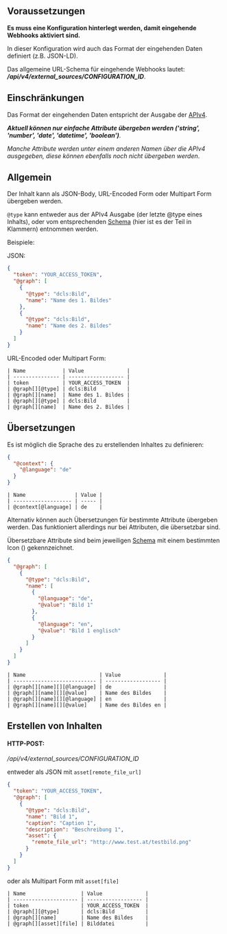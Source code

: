 ## Voraussetzungen

**Es muss eine Konfiguration hinterlegt werden, damit eingehende Webhooks aktiviert sind.**

In dieser Konfiguration wird auch das Format der eingehenden Daten definiert (z.B. JSON-LD).

Das allgemeine URL-Schema für eingehende Webhooks lautet: _**/api/v4/external_sources/CONFIGURATION_ID**_.

## Einschränkungen

Das Format der eingehenden Daten entspricht der Ausgabe der [APIv4](/docs/api).

**_Aktuell können nur einfache Attribute übergeben werden ('string', 'number', 'date', 'datetime', 'boolean')_**.

_Manche Attribute werden unter einem anderen Namen über die APIv4 ausgegeben, diese können ebenfalls noch nicht übergeben werden_.

## Allgemein

Der Inhalt kann als JSON-Body, URL-Encoded Form oder Multipart Form übergeben werden.

`@type` kann entweder aus der APIv4 Ausgabe (der letzte @type eines Inhalts), oder vom entsprechenden [Schema](/schema) (hier ist es der Teil in Klammern) entnommen werden.

Beispiele:

JSON:

```json
{
  "token": "YOUR_ACCESS_TOKEN",
  "@graph": [
    {
      "@type": "dcls:Bild",
      "name": "Name des 1. Bildes"
    },
    {
      "@type": "dcls:Bild",
      "name": "Name des 2. Bildes"
    }
  ]
}
```

URL-Encoded oder Multipart Form:

```
| Name            | Value              |
| --------------- | ------------------ |
| token           | YOUR_ACCESS_TOKEN  |
| @graph[][@type] | dcls:Bild          |
| @graph[][name]  | Name des 1. Bildes |
| @graph[][@type] | dcls:Bild          |
| @graph[][name]  | Name des 2. Bildes |
```

## Übersetzungen

Es ist möglich die Sprache des zu erstellenden Inhaltes zu definieren:

```json
{
  "@context": {
    "@language": "de"
  }
}
```

```
| Name                | Value |
| ------------------- | ----- |
| @context[@language] | de    |
```

Alternativ können auch Übersetzungen für bestimmte Attribute übergeben werden. Das funktioniert allerdings nur bei Attributen, die übersetzbar sind.

Übersetzbare Attribute sind beim jeweiligen [Schema](/schema) mit einem bestimmten Icon (<i class="fa fa-language has-tip" title="Translated"></i>) gekennzeichnet.

```json
{
  "@graph": [
    {
      "@type": "dcls:Bild",
      "name": [
        {
          "@language": "de",
          "@value": "Bild 1"
        },
        {
          "@language": "en",
          "@value": "Bild 1 englisch"
        }
      ]
    }
  ]
}
```

```
| Name                        | Value              |
| --------------------------- | ------------------ |
| @graph[][name][][@language] | de                 |
| @graph[][name][][@value]    | Name des Bildes    |
| @graph[][name][][@language] | en                 |
| @graph[][name][][@value]    | Name des Bildes en |
```

## Erstellen von Inhalten

#### HTTP-POST:

_/api/v4/external_sources/CONFIGURATION_ID_

entweder als JSON mit `asset[remote_file_url]`

```json
{
  "token": "YOUR_ACCESS_TOKEN",
  "@graph": [
    {
      "@type": "dcls:Bild",
      "name": "Bild 1",
      "caption": "Caption 1",
      "description": "Beschreibung 1",
      "asset": {
        "remote_file_url": "http://www.test.at/testbild.png"
      }
    }
  ]
}
```

oder als Multipart Form mit `asset[file]`

```
| Name                  | Value              |
| --------------------- | ------------------ |
| token                 | YOUR_ACCESS_TOKEN  |
| @graph[][@type]       | dcls:Bild          |
| @graph[][name]        | Name des Bildes    |
| @graph[][asset][file] | Bilddatei          |
```
